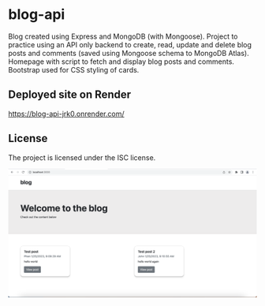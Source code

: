 # blog-api

Blog created using Express and MongoDB (with Mongoose). Project to practice using an API only backend to create, read, update and delete blog posts and comments (saved using Mongoose schema to MongoDB Atlas). Homepage with script to fetch and display blog posts and comments. Bootstrap used for CSS styling of cards.

## Deployed site on Render

https://blog-api-jrk0.onrender.com/

## License

The project is licensed under the ISC license.

![Alt text](https://github.com/Taaaaab/personal-portfolio/blob/main/photos/blog.png?raw=true "Screenshot")
